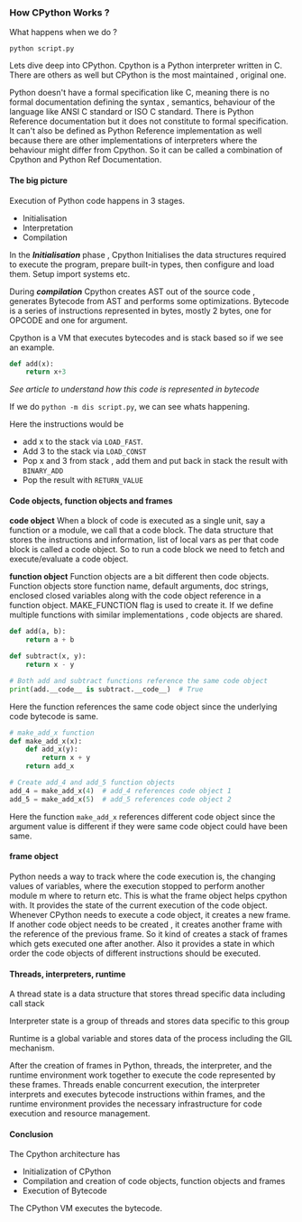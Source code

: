### How CPython Works ?

What happens when we do ?

```shell
python script.py
```

Lets dive deep into CPython. Cpython is a Python interpreter written in C. There are others as well but CPython is the most maintained , original one.

Python doesn't have a formal specification like C, meaning there is no formal documentation defining the syntax , semantics, behaviour of the language like ANSI C standard or ISO C standard. 
There is Python Reference documentation but it does not constitute to formal specification. It can't also be defined as Python Reference implementation as well because there are other implementations of interpreters where the behaviour might differ from Cpython. 
So it can be called a combination of Cpython and Python Ref Documentation. 

#### The big picture 

Execution of Python code happens in 3 stages.
- Initialisation
- Interpretation
- Compilation 


In the ***Initialisation*** phase , Cpython Initialises the data structures required to execute the program, prepare built-in types, then configure and load them. Setup import systems etc.

During ***compilation*** Cpython creates AST out of the source code , generates Bytecode from AST and performs some optimizations. Bytecode is a series of instructions represented in bytes, mostly 2 bytes, one for OPCODE and one for argument.

Cpython is a  VM that executes bytecodes and is stack based so if we see an example. 

```python
def add(x):
	return x+3
```

*See article to understand how this code is represented in bytecode*

If we do `python -m dis script.py`, we can see whats happening.

Here the  instructions would be 
- add x to the stack via `LOAD_FAST`. 
- Add 3 to the stack via `LOAD_CONST`
- Pop x and 3 from stack , add them and put back in stack the result with `BINARY_ADD`
- Pop the result with `RETURN_VALUE`

#### Code objects, function objects and frames

**code object**
When a block of code is executed as a single unit, say a function or a module, we call that a code block. The data structure that stores the instructions and information, list of local vars as per that code block is called a code object. So to run a code block we need to fetch and execute/evaluate a code object. 

**function object**
Function objects are a bit different then code objects. Function objects store function name, default arguments, doc strings, enclosed closed variables along with the code object reference in a function object. MAKE_FUNCTION flag is used to create it.
If we define multiple functions with similar implementations , code objects are shared.

```python
def add(a, b):
    return a + b

def subtract(x, y):
    return x - y

# Both add and subtract functions reference the same code object
print(add.__code__ is subtract.__code__)  # True

```

Here the function references the same code object since the underlying code bytecode is same. 

```python
# make_add_x function
def make_add_x(x):
    def add_x(y):
        return x + y
    return add_x

# Create add_4 and add_5 function objects
add_4 = make_add_x(4)  # add_4 references code object 1
add_5 = make_add_x(5)  # add_5 references code object 2
```

Here the function `make_add_x` references different code object since the argument value is different if they were same code object could have been same.

#### frame object

Python needs a way to track where the code execution is, the changing values of variables, where the execution stopped to perform another module m where to return etc. This is what the frame object helps cpython with. It provides the state of the current execution of the code object. 
Whenever CPython needs to execute a code object, it creates a new frame. If another code object needs to be created , it creates another frame with the reference of the previous frame. So it kind of creates a stack of frames which gets executed one after another. Also it provides a state in which order the code objects of different instructions should be executed. 

#### Threads, interpreters, runtime

A thread state is a data structure that stores thread specific data including call stack

Interpreter state is a group of threads and stores data specific to this group

Runtime is a global variable and stores data of the process including the GIL mechanism. 

After the creation of frames in Python, threads, the interpreter, and the runtime environment work together to execute the code represented by these frames. Threads enable concurrent execution, the interpreter interprets and executes bytecode instructions within frames, and the runtime environment provides the necessary infrastructure for code execution and resource management.

#### Conclusion 

The Cpython architecture has 
- Initialization of CPython
- Compilation and creation of code objects, function objects and frames
- Execution of Bytecode 

The CPython VM executes the bytecode. 
